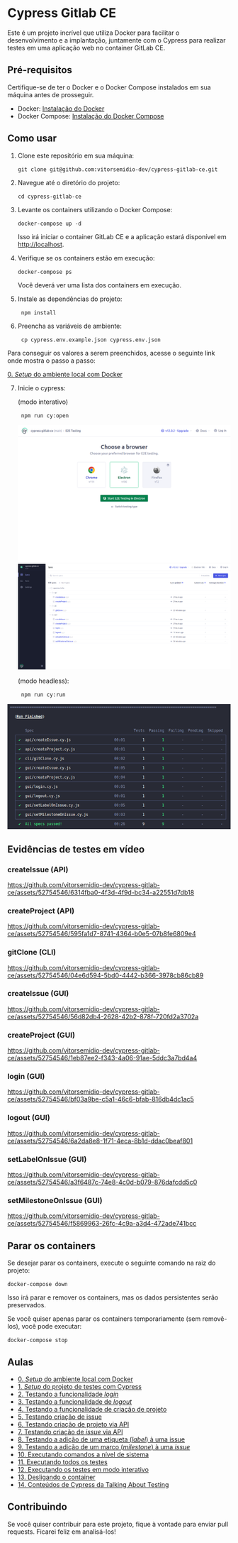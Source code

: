 # Cypress Gitlab CE

Este é um projeto incrível que utiliza Docker para facilitar o desenvolvimento e a implantação, juntamente com o Cypress para realizar testes em uma aplicação web no container GitLab CE.

## Pré-requisitos

Certifique-se de ter o Docker e o Docker Compose instalados em sua máquina antes de prosseguir.

- Docker: [Instalação do Docker](https://docs.docker.com/get-docker/)
- Docker Compose: [Instalação do Docker Compose](https://docs.docker.com/compose/install/)

## Como usar

1. Clone este repositório em sua máquina:

   ```shell
   git clone git@github.com:vitorsemidio-dev/cypress-gitlab-ce.git
   ```

2. Navegue até o diretório do projeto:

   ```shell
   cd cypress-gitlab-ce
   ```

3. Levante os containers utilizando o Docker Compose:

   ```shell
   docker-compose up -d
   ```

   Isso irá iniciar o container GitLab CE e a aplicação estará disponível em [http://localhost](http://localhost).

4. Verifique se os containers estão em execução:

   ```shell
   docker-compose ps
   ```

   Você deverá ver uma lista dos containers em execução.

5. Instale as dependências do projeto:

   ```shell
    npm install
   ```

6. Preencha as variáveis de ambiente:

   ```shell
    cp cypress.env.example.json cypress.env.json
   ```

Para conseguir os valores a serem preenchidos, acesse o seguinte link onde mostra o passo a passo:

[0. _Setup_ do ambiente local com Docker](./lessons/0.md)

7. Inicie o cypress:

   (modo interativo)

   ```shell
    npm run cy:open
   ```

   ![npm run cy:open](<.github/npm-run-cy-open(1).png>)
   ![npm run cy:open](<.github/npm-run-cy-open(2).png>)

   (modo headless):

   ```shell
    npm run cy:run
   ```

![npm run cy:run](.github/npm-run-cy-run.png)

## Evidências de testes em vídeo

### createIssue (API)

https://github.com/vitorsemidio-dev/cypress-gitlab-ce/assets/52754546/6314fba0-4f3d-4f9d-bc34-a22551d7db18

### createProject (API)

https://github.com/vitorsemidio-dev/cypress-gitlab-ce/assets/52754546/595fa1d7-8741-4364-b0e5-07b8fe6809e4

### gitClone (CLI)

https://github.com/vitorsemidio-dev/cypress-gitlab-ce/assets/52754546/04e6d594-5bd0-4442-b366-3978cb86cb89

### createIssue (GUI)

https://github.com/vitorsemidio-dev/cypress-gitlab-ce/assets/52754546/56d82db4-2628-42b2-878f-720fd2a3702a

### createProject (GUI)

https://github.com/vitorsemidio-dev/cypress-gitlab-ce/assets/52754546/1eb87ee2-f343-4a06-91ae-5ddc3a7bd4a4

### login (GUI)

https://github.com/vitorsemidio-dev/cypress-gitlab-ce/assets/52754546/bf03a9be-c5a1-46c6-bfab-816db4dc1ac5

### logout (GUI)

https://github.com/vitorsemidio-dev/cypress-gitlab-ce/assets/52754546/6a2da8e8-1f71-4eca-8b1d-ddac0beaf801

### setLabelOnIssue (GUI)

https://github.com/vitorsemidio-dev/cypress-gitlab-ce/assets/52754546/a3f6487c-74e8-4c0d-b079-876dafcdd5c0

### setMilestoneOnIssue (GUI)

https://github.com/vitorsemidio-dev/cypress-gitlab-ce/assets/52754546/f5869963-26fc-4c9a-a3d4-472ade741bcc

## Parar os containers

Se desejar parar os containers, execute o seguinte comando na raiz do projeto:

```shell
docker-compose down
```

Isso irá parar e remover os containers, mas os dados persistentes serão preservados.

Se você quiser apenas parar os containers temporariamente (sem removê-los), você pode executar:

```shell
docker-compose stop
```

## Aulas

- [0. _Setup_ do ambiente local com Docker](./lessons/0.md)
- [1. _Setup_ do projeto de testes com Cypress](./lessons/1.md)
- [2. Testando a funcionalidade _login_](./lessons/2.md)
- [3. Testando a funcionalidade de _logout_](./lessons/3.md)
- [4. Testando a funcionalidade de criação de projeto](./lessons/4.md)
- [5. Testando criação de issue](./lessons/5.md)
- [6. Testando criação de projeto via API](./lessons/6.md)
- [7. Testando criação de _issue_ via API](./lessons/7.md)
- [8. Testando a adição de uma etiqueta (_label_) à uma issue](./lessons/8.md)
- [9. Testando a adição de um marco (_milestone_) à uma _issue_](./lessons/9.md)
- [10. Executando comandos a nível de sistema](./lessons/10.md)
- [11. Executando todos os testes](./lessons/11.md)
- [12. Executando os testes em modo interativo](./lessons/12.md)
- [13. Desligando o container](./lessons/13.md)
- [14. Conteúdos de Cypress da Talking About Testing](./lessons/14.md)

## Contribuindo

Se você quiser contribuir para este projeto, fique à vontade para enviar pull requests. Ficarei feliz em analisá-los!
